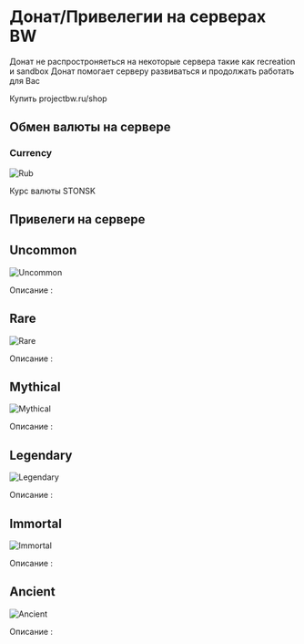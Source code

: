 # Донат/Привелегии на серверах BW

Донат не распростроняеться на некоторые сервера такие как recreation и sandbox
Донат помогает серверу развиваться и продолжать работать для Вас

Купить projectbw.ru/shop

## Обмен валюты на сервере

### Сurrency
![Rub](https://wiki.projectbw.ru/images/donate/rub.png)

Курс валюты STONSK

## Привелеги на сервере

## Uncommon
![Uncommon](https://wiki.projectbw.ru/images/donate/Uncommon.png)

Описание :

## Rare
![Rare](https://wiki.projectbw.ru/images/donate/Rare.png)

Описание :

## Mythical
![Mythical](https://wiki.projectbw.ru/images/donate/Mythical.png)

Описание :

## Legendary
![Legendary](https://wiki.projectbw.ru/images/donate/Legendary.png)

Описание :

## Immortal
![Immortal](https://wiki.projectbw.ru/images/donate/Immortal.png)

Описание :

## Ancient
![Ancient](https://wiki.projectbw.ru/images/donate/Ancient.png)

Описание :
